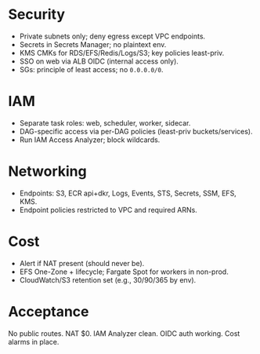 # Security

- Private subnets only; deny egress except VPC endpoints.
- Secrets in Secrets Manager; no plaintext env.
- KMS CMKs for RDS/EFS/Redis/Logs/S3; key policies least-priv.
- SSO on web via ALB OIDC (internal access only).
- SGs: principle of least access; no `0.0.0.0/0`.

# IAM

- Separate task roles: web, scheduler, worker, sidecar.
- DAG-specific access via per-DAG policies (least-priv buckets/services).
- Run IAM Access Analyzer; block wildcards.

# Networking

- Endpoints: S3, ECR api+dkr, Logs, Events, STS, Secrets, SSM, EFS, KMS.
- Endpoint policies restricted to VPC and required ARNs.

# Cost

- Alert if NAT present (should never be).
- EFS One-Zone + lifecycle; Fargate Spot for workers in non-prod.
- CloudWatch/S3 retention set (e.g., 30/90/365 by env).

# Acceptance

No public routes. NAT $0. IAM Analyzer clean. OIDC auth working. Cost alarms in place.

